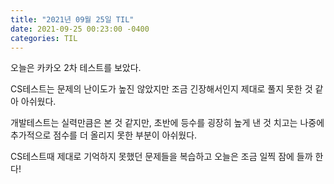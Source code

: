 ```yaml
---
title: "2021년 09월 25일 TIL"
date: 2021-09-25 00:23:00 -0400
categories: TIL
---
```


오늘은 카카오 2차 테스트를 보았다.

CS테스트는 문제의 난이도가 높진 않았지만 조금 긴장해서인지 제대로 풀지 못한 것 같아 아쉬웠다. 

개발테스트는 실력만큼은 본 것 같지만, 초반에 등수를 굉장히 높게 낸 것 치고는 나중에 추가적으로 점수를 더 올리지 못한 부분이 아쉬웠다.

CS테스트때 제대로 기억하지 못했던 문제들을 복습하고 오늘은 조금 일찍 잠에 들까 한다!
